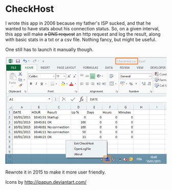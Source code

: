 CheckHost
===========

I wrote this app in 2006 because my father's ISP sucked, and that he wanted to have stats about his connection status. So, on a given interval, this app will make <del>a DNS request</del> an http request and log the result, along with basic stats in a txt or a csv file. Nothing fancy, but might be useful.

One still has to launch it manually though.

![Snapshot](snapshot.gif)

Rewrote it in 2015 to make it more user friendly.

Icons by http://ipapun.deviantart.com/